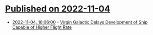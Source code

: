 # [Published on 2022-11-04](index.md)

* [2022-11-04, 16:06:00](https://science.slashdot.org/story/22/11/04/167204/virgin-galactic-delays-development-of-ship-capable-of-higher-flight-rate?utm_source=rss1.0mainlinkanon&utm_medium=feed) - [Virgin Galactic Delays Development of Ship Capable of Higher Flight Rate](https://science.slashdot.org/story/22/11/04/167204/virgin-galactic-delays-development-of-ship-capable-of-higher-flight-rate?utm_source=rss1.0mainlinkanon&utm_medium=feed)
